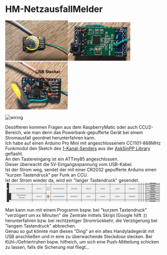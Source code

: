# HM-NetzausfallMelder

<img src="https://github.com/jp112sdl/HM-BidCos-NetzausfallMelder/blob/master/Images/Gesamt_Oben.jpg" width=200><img src="https://github.com/jp112sdl/HM-BidCos-NetzausfallMelder/blob/master/Images/Gesamt_Unten.jpg" width=200><img src="https://github.com/jp112sdl/HM-BidCos-NetzausfallMelder/blob/master/Images/Gesamt_Oben_Detail.jpg" width=200>
<br>

![wiring](Images/wiring.png)

Desöfteren kommen Fragen aus dem RaspberryMatic oder auch CCU2-Bereich, wie man denn das Powerbank-gepufferte Gerät bei einem Stromausfall geordnet herunterfahren kann.<br>
Ich habe auf einen Arduino Pro Mini mit angeschlossenem CC1101-868MHz Funkmodul den Sketch des [1-Kanal-Senders](https://github.com/pa-pa/AskSinPP/blob/master/examples/HM-RC-P1/HM-RC-P1.ino) aus der [AskSinPP Library](https://github.com/pa-pa/AskSinPP) geflasht.<br>
An den Tastereingang ist ein ATTiny85 angeschlossen.<br>
Dieser überwacht die 5V-Eingangsspannung vom USB-Kabel.<br>
Ist der Strom weg, sendet der mit einer CR2032 gepufferte Arduino einen "kurzen Tastendruck" per Funk an CCU.<br>
Ist der Strom wieder da, wird ein "langer Tastendruck" gesendet. <br>
![ccu2](Images/CCU2_Geraet.png)<br>


Man kann nun mit einem Programm bspw. bei "kurzem Tastendruck" "verzögert um xx Minuten" die Zentrale mittels Skript (Google hilft :)) herunterfahren bzw. bei rechtzeitiger Stromrückkehr, die Verzögerung bei "langem Tastendruck" abbrechen.<br>
Genau so gut könnte man dieses "Ding" an ein altes Handyladegerät mit USB anschließen und in eine zu überwachende Steckdose stecken. Bei Kühl-/Gefriertruhen bspw. hilfreich, um sich eine Push-Mitteilung schicken zu lassen, falls die Sicherung mal fliegt...
